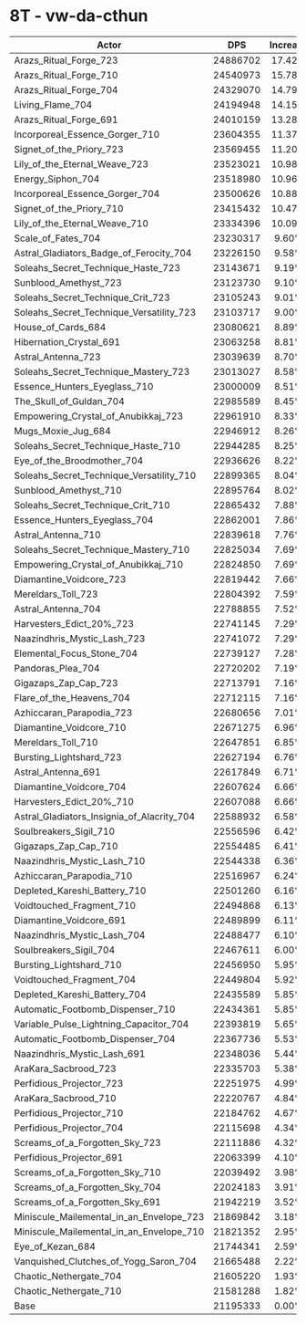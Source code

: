 # 8T - vw-da-cthun
| Actor | DPS | Increase |
|---|:---:|:---:|
|Arazs_Ritual_Forge_723|24886702|17.42%|
|Arazs_Ritual_Forge_710|24540973|15.78%|
|Arazs_Ritual_Forge_704|24329070|14.79%|
|Living_Flame_704|24194948|14.15%|
|Arazs_Ritual_Forge_691|24010159|13.28%|
|Incorporeal_Essence_Gorger_710|23604355|11.37%|
|Signet_of_the_Priory_723|23569455|11.20%|
|Lily_of_the_Eternal_Weave_723|23523021|10.98%|
|Energy_Siphon_704|23518980|10.96%|
|Incorporeal_Essence_Gorger_704|23500626|10.88%|
|Signet_of_the_Priory_710|23415432|10.47%|
|Lily_of_the_Eternal_Weave_710|23334396|10.09%|
|Scale_of_Fates_704|23230317|9.60%|
|Astral_Gladiators_Badge_of_Ferocity_704|23226150|9.58%|
|Soleahs_Secret_Technique_Haste_723|23143671|9.19%|
|Sunblood_Amethyst_723|23123730|9.10%|
|Soleahs_Secret_Technique_Crit_723|23105243|9.01%|
|Soleahs_Secret_Technique_Versatility_723|23103717|9.00%|
|House_of_Cards_684|23080621|8.89%|
|Hibernation_Crystal_691|23063258|8.81%|
|Astral_Antenna_723|23039639|8.70%|
|Soleahs_Secret_Technique_Mastery_723|23013027|8.58%|
|Essence_Hunters_Eyeglass_710|23000009|8.51%|
|The_Skull_of_Guldan_704|22985589|8.45%|
|Empowering_Crystal_of_Anubikkaj_723|22961910|8.33%|
|Mugs_Moxie_Jug_684|22946912|8.26%|
|Soleahs_Secret_Technique_Haste_710|22944285|8.25%|
|Eye_of_the_Broodmother_704|22936626|8.22%|
|Soleahs_Secret_Technique_Versatility_710|22899365|8.04%|
|Sunblood_Amethyst_710|22895764|8.02%|
|Soleahs_Secret_Technique_Crit_710|22865432|7.88%|
|Essence_Hunters_Eyeglass_704|22862001|7.86%|
|Astral_Antenna_710|22839618|7.76%|
|Soleahs_Secret_Technique_Mastery_710|22825034|7.69%|
|Empowering_Crystal_of_Anubikkaj_710|22824850|7.69%|
|Diamantine_Voidcore_723|22819442|7.66%|
|Mereldars_Toll_723|22804392|7.59%|
|Astral_Antenna_704|22788855|7.52%|
|Harvesters_Edict_20%_723|22741145|7.29%|
|Naazindhris_Mystic_Lash_723|22741072|7.29%|
|Elemental_Focus_Stone_704|22739127|7.28%|
|Pandoras_Plea_704|22720202|7.19%|
|Gigazaps_Zap_Cap_723|22713791|7.16%|
|Flare_of_the_Heavens_704|22712115|7.16%|
|Azhiccaran_Parapodia_723|22680656|7.01%|
|Diamantine_Voidcore_710|22671275|6.96%|
|Mereldars_Toll_710|22647851|6.85%|
|Bursting_Lightshard_723|22627194|6.76%|
|Astral_Antenna_691|22617849|6.71%|
|Diamantine_Voidcore_704|22607624|6.66%|
|Harvesters_Edict_20%_710|22607088|6.66%|
|Astral_Gladiators_Insignia_of_Alacrity_704|22588932|6.58%|
|Soulbreakers_Sigil_710|22556596|6.42%|
|Gigazaps_Zap_Cap_710|22554485|6.41%|
|Naazindhris_Mystic_Lash_710|22544338|6.36%|
|Azhiccaran_Parapodia_710|22516967|6.24%|
|Depleted_Kareshi_Battery_710|22501260|6.16%|
|Voidtouched_Fragment_710|22494868|6.13%|
|Diamantine_Voidcore_691|22489899|6.11%|
|Naazindhris_Mystic_Lash_704|22488477|6.10%|
|Soulbreakers_Sigil_704|22467611|6.00%|
|Bursting_Lightshard_710|22456950|5.95%|
|Voidtouched_Fragment_704|22449804|5.92%|
|Depleted_Kareshi_Battery_704|22435589|5.85%|
|Automatic_Footbomb_Dispenser_710|22434361|5.85%|
|Variable_Pulse_Lightning_Capacitor_704|22393819|5.65%|
|Automatic_Footbomb_Dispenser_704|22367736|5.53%|
|Naazindhris_Mystic_Lash_691|22348036|5.44%|
|AraKara_Sacbrood_723|22335703|5.38%|
|Perfidious_Projector_723|22251975|4.99%|
|AraKara_Sacbrood_710|22220767|4.84%|
|Perfidious_Projector_710|22184762|4.67%|
|Perfidious_Projector_704|22115698|4.34%|
|Screams_of_a_Forgotten_Sky_723|22111886|4.32%|
|Perfidious_Projector_691|22063399|4.10%|
|Screams_of_a_Forgotten_Sky_710|22039492|3.98%|
|Screams_of_a_Forgotten_Sky_704|22024183|3.91%|
|Screams_of_a_Forgotten_Sky_691|21942219|3.52%|
|Miniscule_Mailemental_in_an_Envelope_723|21869842|3.18%|
|Miniscule_Mailemental_in_an_Envelope_710|21821352|2.95%|
|Eye_of_Kezan_684|21744341|2.59%|
|Vanquished_Clutches_of_Yogg_Saron_704|21665488|2.22%|
|Chaotic_Nethergate_704|21605220|1.93%|
|Chaotic_Nethergate_710|21581288|1.82%|
|Base|21195333|0.00%|
